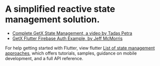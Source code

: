 # A simplified reactive state management solution.



- [Complete GetX State Management, a video by Tadas Petra](https://www.youtube.com/watch?v=CNpXbeI_slw)
- [GetX Flutter Firebase Auth Example, by Jeff McMorris](https://medium.com/@jeffmcmorris/getx-flutter-firebase-auth-example-b383c1dd1de2)

For help getting started with Flutter, view flutter 
[List of state management approaches](https://flutter.dev/docs/development/data-and-backend/state-mgmt/), which offers tutorials,
samples, guidance on mobile development, and a full API reference.
